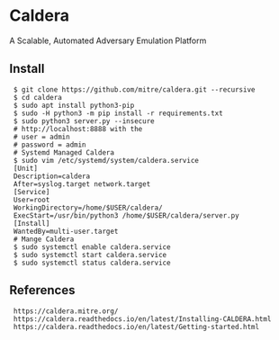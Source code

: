 Caldera
=====

A Scalable, Automated Adversary Emulation Platform

Install
--------

     $ git clone https://github.com/mitre/caldera.git --recursive 
     $ cd caldera 
     $ sudo apt install python3-pip
     $ sudo -H python3 -m pip install -r requirements.txt
     $ sudo python3 server.py --insecure
     # http://localhost:8888 with the
     # user = admin
     # password = admin
     # Systemd Managed Caldera
     $ sudo vim /etc/systemd/system/caldera.service
     [Unit]
     Description=caldera
     After=syslog.target network.target
     [Service]
     User=root
     WorkingDirectory=/home/$USER/caldera/
     ExecStart=/usr/bin/python3 /home/$USER/caldera/server.py 
     [Install]
     WantedBy=multi-user.target
     # Mange Caldera
     $ sudo systemctl enable caldera.service
     $ sudo systemctl start caldera.service
     $ sudo systemctl status caldera.service


References
----------

     https://caldera.mitre.org/
     https://caldera.readthedocs.io/en/latest/Installing-CALDERA.html
     https://caldera.readthedocs.io/en/latest/Getting-started.html